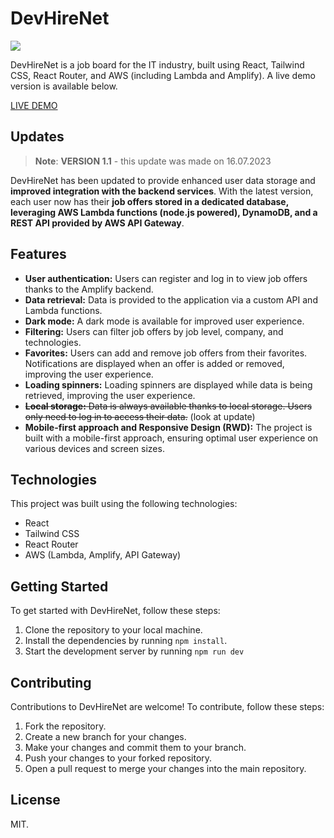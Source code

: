 # DevHireNet

<p align="center">

   <a href="https://deviceframes.com/templates/iphone-13"> <img src = "https://github.com/bilecky/devhirenet/assets/51762310/f90cef92-5c8a-4d4e-bec6-322be47f31cd"></a>
 
</p>

DevHireNet is a job board for the IT industry, built using React, Tailwind CSS, React Router, and AWS (including Lambda and Amplify). A live demo version is available below.

 [LIVE DEMO](https://bilecky.github.io/devhirenet/)

## Updates 

> **Note**: **VERSION 1.1** -  this update was made on 16.07.2023

DevHireNet has been updated to provide enhanced user data storage and **improved integration with the backend services**. With the latest version, each user now has their **job offers stored in a dedicated database, leveraging AWS Lambda functions (node.js powered), DynamoDB, and a REST API provided by AWS API Gateway**.

## Features

- **User authentication:** Users can register and log in to view job offers thanks to the Amplify backend.
- **Data retrieval:** Data is provided to the application via a custom API and Lambda functions.
- **Dark mode:** A dark mode is available for improved user experience.
- **Filtering:** Users can filter job offers by job level, company, and technologies.
- **Favorites:** Users can add and remove job offers from their favorites. Notifications are displayed when an offer is added or removed, improving the user experience.
- **Loading spinners:** Loading spinners are displayed while data is being retrieved, improving the user experience.
- ~~**Local storage:** Data is always available thanks to local storage. Users only need to log in to access their data.~~ (look at update)
- **Mobile-first approach and Responsive Design (RWD):** The project is built with a mobile-first approach, ensuring optimal user experience on various devices and screen sizes.

## Technologies

This project was built using the following technologies:
- React
- Tailwind CSS
- React Router
- AWS (Lambda, Amplify, API Gateway)

## Getting Started

To get started with DevHireNet, follow these steps:

1. Clone the repository to your local machine.
2. Install the dependencies by running `npm install`.
3. Start the development server by running `npm run dev`

## Contributing

Contributions to DevHireNet are welcome! To contribute, follow these steps:

1. Fork the repository.
2. Create a new branch for your changes.
3. Make your changes and commit them to your branch.
4. Push your changes to your forked repository.
5. Open a pull request to merge your changes into the main repository.

## License

MIT.
